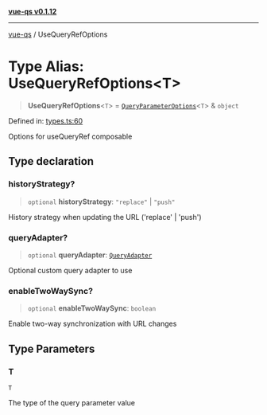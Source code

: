 [**vue-qs v0.1.12**](../README.md)

***

[vue-qs](../README.md) / UseQueryRefOptions

# Type Alias: UseQueryRefOptions\<T\>

> **UseQueryRefOptions**\<`T`\> = [`QueryParameterOptions`](QueryParameterOptions.md)\<`T`\> & `object`

Defined in: [types.ts:60](https://github.com/iamsomraj/vue-qs/blob/25821b36b15a9ec7f33138992536e546f5649808/src/types.ts#L60)

Options for useQueryRef composable

## Type declaration

### historyStrategy?

> `optional` **historyStrategy**: `"replace"` \| `"push"`

History strategy when updating the URL ('replace' | 'push')

### queryAdapter?

> `optional` **queryAdapter**: [`QueryAdapter`](QueryAdapter.md)

Optional custom query adapter to use

### enableTwoWaySync?

> `optional` **enableTwoWaySync**: `boolean`

Enable two-way synchronization with URL changes

## Type Parameters

### T

`T`

The type of the query parameter value
